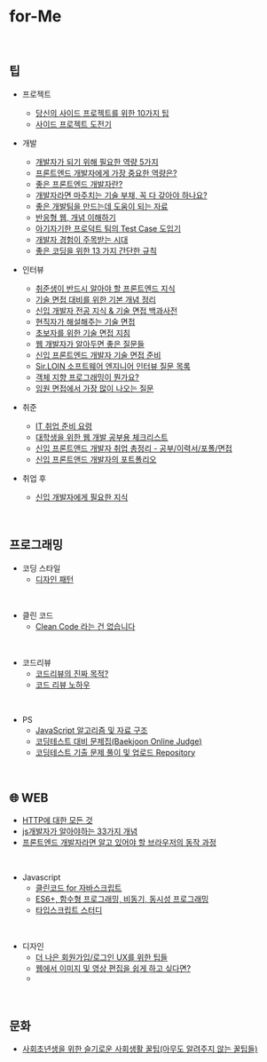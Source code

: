 # for-Me

<br />

## 팁

- 프로젝트
  - [당신의 사이드 프로젝트를 위한 10가지 팁](https://velog.io/@chris/10-tips-for-starting-and-creating-side-projects)
  - [사이드 프로젝트 도전기](https://yozm.wishket.com/magazine/detail/1428/?utm_source=stibee&utm_medium=email&utm_campaign=newsletter_yozm&utm_content=contents)

- 개발
  - [개발자가 되기 위해 필요한 역량 5가지](https://velog.io/@academey/%EA%B0%9C%EB%B0%9C%EC%9E%90%EB%A1%9C-%EC%B7%A8%EC%97%85%ED%95%98%EA%B8%B0-%EC%9C%84%ED%95%B4-%ED%95%84%EC%9A%94%ED%95%9C-%EC%97%AD%EB%9F%89-5%EA%B0%80%EC%A7%80)
  - [프론트엔드 개발자에게 가장 중요한 역량은?](https://blog.toss.im/article/toss-frontend-chapter)
  - [좋은 프론트엔드 개발자란?](https://velog.io/@peration/%EC%A2%8B%EC%9D%80-%ED%94%84%EB%A1%A0%ED%8A%B8-%EC%97%94%EB%93%9C-%EA%B0%9C%EB%B0%9C%EC%9E%90%EB%9E%80)
  - [개발자라면 마주치는 기술 부채, 꼭 다 갚아야 하나요?](https://yozm.wishket.com/magazine/detail/1331/?utm_source=stibee&utm_medium=email&utm_campaign=newsletter_yozm&utm_content=contents)
  - [좋은 개발팀을 만드는데 도움이 되는 자료](https://github.com/leehosung/awesome-devteam)
  - [반응형 웹, 개념 이해하기](https://yozm.wishket.com/magazine/detail/883/)
  - [아기자기한 프로덕트 팀의 Test Case 도입기](https://yozm.wishket.com/magazine/detail/1438/?utm_source=stibee&utm_medium=email&utm_campaign=newsletter_yozm&utm_content=contents)
  - [개발자 경험이 주목받는 시대](https://yozm.wishket.com/magazine/detail/1436/?utm_source=stibee&utm_medium=email&utm_campaign=newsletter_yozm&utm_content=contents)
  - [좋은 코딩을 위한 13 가지 간단한 규칙](https://mingrammer.com/translation-13-simple-rules-for-good-coding/)

- 인터뷰
  - [취준생이 반드시 알아야 할 프론트엔드 지식](https://github.com/baeharam/Must-Know-About-Frontend)
  - [기술 면접 대비를 위한 기본 개념 정리](https://github.com/WeareSoft/tech-interview)
  - [신입 개발자 전공 지식 & 기술 면접 백과사전](https://github.com/gyoogle/tech-interview-for-developer)
  - [현직자가 해설해주는 기술 면접](https://github.com/brave-people/brave-tech-interview)
  - [초보자를 위한 기술 면접 지침](https://github.com/JaeYeopHan/Interview_Question_for_Beginner)
  - [웹 개발자가 알아두면 좋은 질문들](https://2ssue.github.io/common_questions_for_Web_Developer/)
  - [신입 프론트엔드 개발자 기술 면접 준비](https://blog.naver.com/cookr3/222388178531)
  - [Sir.LOIN 소프트웨어 엔지니어 인터뷰 질문 목록](https://github.com/sirloin-dev/meatplatform/blob/master/job-description/interview-questions.adoc#interview-questions-network)
  - [객체 지향 프로그래밍이 뭔가요?](https://jeong-pro.tistory.com/95)
  - [임원 면접에서 가장 많이 나오는 질문](https://coreaedui.com/project-details/%EC%9E%84%EC%9B%90-%EB%A9%B4%EC%A0%91%EC%97%90%EC%84%9C-%EA%B0%80%EC%9E%A5-%EB%A7%8E%EC%9D%B4-%EB%82%98%EC%98%A4%EB%8A%94-%EC%A7%88%EB%AC%B8-%EC%A0%95%EB%A6%AC/)

- 취준
  - [IT 취업 준비 요령](https://garden1500.tistory.com/m/4)
  - [대학생을 위한 웹 개발 공부용 체크리스트](https://github.com/xguru/WebDevTutorial)
  - [신입 프론트앤드 개발자 취업 총정리 - 공부/이력서/포폴/면접](https://blog.naver.com/PostView.naver?blogId=cookr3&logNo=222436035380&parentCategoryNo=&categoryNo=38&viewDate=&isShowPopularPosts=true&from=search)
  - [신입 프론트앤드 개발자의 포트폴리오](https://blog.naver.com/cookr3/222436051913)

- 취업 후
  - [신입 개발자에게 필요한 지식](https://github.com/WooVictory/Ready-For-Tech-Interview) 
  
<br />

## 프로그래밍

- 코딩 스타일
  - [디자인 패턴](https://namu.wiki/w/%EC%BD%94%EB%94%A9%20%EC%8A%A4%ED%83%80%EC%9D%BC)

<br />

- 클린 코드
  - [Clean Code 라는 건 없습니다](https://news.hada.io/weekly/202206?utm_source=slack&utm_medium=bot&utm_campaign=T012A2CAJN7) 

<br />

- 코드리뷰
  - [코드리뷰의 진짜 목적?](https://blog.logi-spot.com/%EC%BD%94%EB%93%9C%EB%A6%AC%EB%B7%B0%EC%9D%98-%EC%A7%84%EC%A7%9C-%EB%AA%A9%EC%A0%81%EC%9D%80-%EB%94%B0%EB%A1%9C%EC%9E%88%EB%8B%A4/) 
  - [코드 리뷰 노하우](https://github.com/MEAJIN/for-Me/blob/main/%EA%B8%B0%EB%A1%9D/%EC%BD%94%EB%93%9C%20%EB%A6%AC%EB%B7%B0%20%EB%85%B8%ED%95%98%EC%9A%B0.md)

<br />

- PS
  - [JavaScript 알고리즘 및 자료 구조](https://github.com/trekhleb/javascript-algorithms/blob/master/README.ko-KR.md)
  - [코딩테스트 대비 문제집(Baekjoon Online Judge)](https://github.com/tony9402/baekjoon)
  - [코딩테스트 기출 문제 풀이 및 업로드 Repository](https://github.com/CodeTest-StudyGroup/Code-Test-Study)

<br />

## 🌐 WEB

- [HTTP에 대한 모든 것](https://github.com/bookcrush/httpPerfectGuide)
- [js개발자가 알아야하는 33가지 개념](https://github.com/yjs03057/33-js-concepts)
- [프론트엔드 개발자라면 알고 있어야 할 브라우저의 동작 과정](https://yozm.wishket.com/magazine/detail/1338/?utm_source=stibee&utm_medium=email&utm_campaign=newsletter_yozm&utm_content=contents)

<br />

- Javascript
  - [클린코드 for 자바스크립트](https://github.com/qkraudghgh/clean-code-javascript-ko)
  - [ES6+, 함수형 프로그래밍, 비동기, 동시성 프로그래밍](https://github.com/Functional-JavaScript/FunctionalES)
  - [타입스크립트 스터디](https://github.com/alstn2468/typescript-programming-study)

<br />

- 디자인
  - [더 나은 회원가입/로그인 UX를 위한 팁들](https://news.hada.io/topic?id=4522&utm_source=weekly&utm_medium=email&utm_campaign=202127) 
  - [웹에서 이미지 및 영상 편집을 쉽게 하고 싶다면?](https://yozm.wishket.com/magazine/detail/1130/?utm_source=stibee&utm_medium=email&utm_campaign=newsletter_yozm&utm_content=contents)
  -
<br />

## 문화

- [사회초년생을 위한 슬기로운 사회생활 꿀팁(아무도 알려주지 않는 꿀팁들)](https://challengeme.tistory.com/206)
<br />
